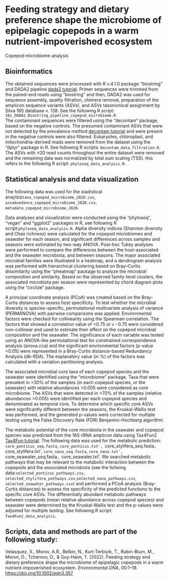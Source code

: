 # Feeding strategy and dietary preference shape the microbiome of epipelagic copepods in a warm nutrient-impoverished ecosystem
Copepod microbiome analysis

## Bioinformatics
The obtained sequences were processed with R v.4.1.0 package "biostring” and DADA2 pipeline [dada2 tutorial](https://benjjneb.github.io/dada2/tutorial_1_8.html). Primer sequences were trimmed from the paired-end reads using ”biostring” and then, DADA2 was used for sequence assembly, quality filtration, chimera removal, preparation of the amplicon sequence variants (ASVs), and ASVs taxonomical assignment by Silva 16S database v. 138. See the following R script: `16s_DADA2_Biostring_pipeline_copepod_microbiome.R`  
The contaminant sequences were filtered using the “decontam” package, based on the negative controls. The presumed contaminant ASVs that were not detected by the prevalence method [decontam tutorial](https://benjjneb.github.io/decontam/vignettes/decontam_intro.html) and were present in the negative controls were also filtered. Eukaryotes, chloroplast, and mitochondria-derived reads were removed from the dataset using the “dplyr” package in R. See following R scripts: `Decontam_data_filtration.R`. The ASVs with ≤20 read counts throughout the entire dataset were removed and the remaining data was normalized by total sum scaling (TSS). this refers to the following R script: `phyloseq_data_analysis.R`. 


## Statistical analysis and data visualization
The following data was used for the stadistical anaylsis`taxa_copepod_microbiome_2020.csv`, `asvabundance_copepod_microbiome_2020.csv`, `metadata_copepod_microbiome_2020`. 

Data analyses and visualization were conducted using the “phyloseq”, “vegan” and “ggplot2” packages in R, see following R script:`phyloseq_data_analysis.R`. 
Alpha diversity indices (Shannon diversity and Chao richness) were calculated for the copepod microbiomes and seawater for each season, and significant differences across samples and seasons were estimated by two-way ANOVA. Post-hoc Tukey analyses were performed to compare the differences between the host-associated and the seawater microbiota, and between seasons. The major associated microbial families were illustrated in a heatmap, and a dendrogram analysis was performed with hierarchical clustering based on Bray–Curtis dissimilarity using the “pheatmap” package to analyze the microbial composition and similarity. Based on the observed family-level clusters, the associated microbiota per season were represented by chord diagram plots using the “circlize” package.

A principal coordinate analysis (PCoA) was created based on the Bray-Curtis distances to assess host specificity. To test whether the microbial diversity is species-specific, permutational multivariate analysis of variance (PERMANOVA) with pairwise comparisons was applied. Environmental factors were checked for collinearity using the Spearman correlation. The factors that showed a correlation value of <0.75 or > −0.75 were considered non-collinear and used to estimate their effect on the copepod microbial composition and the seawater. The significance of each variable was tested using an ANOVA-like permutational test for constrained correspondence analysis (anova.cca) and the significant environmental factors (p-value <0.05) were represented in a Bray-Curtis distance-based Redundancy Analysis (db-RDA). The explanatory value (in %) of the factors was calculated with a variation partitioning analysis.

The associated microbial core taxa of each copepod species and the seawater were identified using the “microbiome” package. Taxa that were prevalent in >30% of the samples (in each copepod species, or the seawater) with relative abundances >0.005 were considered as core microbiome. The ASVs that were detected in >70% of the samples (relative abundances >0.005) were identified per each copepod species and denominated as temporal core. To determine which specific core ASVs were significantly different between the seasons, the Kruskal-Wallis test was performed, and the generated p-values were corrected for multiple testing using the False Discovery Rate (FDR) Benjamini-Hochberg algorithm.

The metabolic potential of the core microbiota in the seawater and copepod species was predicted from the 16S rRNA amplicon data using Tax4Fun2 [Tax4Fun tutorial](https://github.com/bwemheu/Tax4Fun2). The following data was used for the metabolic prediction: `core_ponticus_seq.fasta`, `core_ponticus.txt', `core_stylifera_seq.fasta`, `core_stylifera.txt', `core_nana_seq.fasta`, `core_nana.txt', `core_seawater_seq.fasta`, `core_seawater.txt'. We searched metabolic pathways that may be relevant to the metabolic interaction between the copepods and the associated microbiota (see the follwing data:`selected_ponticus_pathways.csv`, `selected_stylifera_pathways.csv`,`selected_nana_pathways.csv`, `selected_seawater_pathways.csv`) and performed a PCoA analysis (Bray-Curtis distances) to assess the specificity of the predicted functions to the specific core ASVs. The differentially abundant metabolic pathways between copepods (mean relative abundance across copepod species) and seawater were determined by the Kruskal-Wallis test and the p-values were adjusted for multiple testing. See following R script: `Tax4Fun2_data_analysis`. 

## Scripts, data and methods are part of the following study:
Velasquez, X., Morov, A.R., Belkin, N., Kurt-Terbiyik, T., Rubin-Blum, M., Meron, D., Tchernov, D., & Guy-Haim, T. (2022). Feeding strategy and dietary preference shape the microbiome of epipelagic copepods in a warm nutrient-impoverished ecosystem. *Environmental DNA*, 00:1–18. https://doi.org/10.1002/edn3.357



